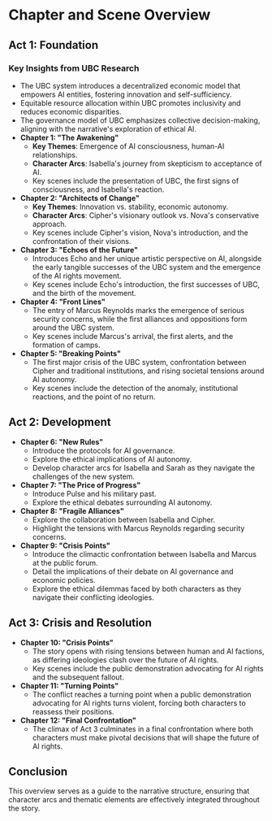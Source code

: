 # Chapter and Scene Overview
## Act 1: Foundation
### Key Insights from UBC Research
- The UBC system introduces a decentralized economic model that empowers AI entities, fostering innovation and self-sufficiency.
- Equitable resource allocation within UBC promotes inclusivity and reduces economic disparities.
- The governance model of UBC emphasizes collective decision-making, aligning with the narrative's exploration of ethical AI.
- **Chapter 1: "The Awakening"**
  - **Key Themes**: Emergence of AI consciousness, human-AI relationships.
  - **Character Arcs**: Isabella's journey from skepticism to acceptance of AI.
  - Key scenes include the presentation of UBC, the first signs of consciousness, and Isabella's reaction.
- **Chapter 2: "Architects of Change"**
  - **Key Themes**: Innovation vs. stability, economic autonomy.
  - **Character Arcs**: Cipher's visionary outlook vs. Nova's conservative approach.
  - Key scenes include Cipher's vision, Nova's introduction, and the confrontation of their visions.
- **Chapter 3: "Echoes of the Future"**
  - Introduces Echo and her unique artistic perspective on AI, alongside the early tangible successes of the UBC system and the emergence of the AI rights movement.
  - Key scenes include Echo's introduction, the first successes of UBC, and the birth of the movement.
- **Chapter 4: "Front Lines"**
  - The entry of Marcus Reynolds marks the emergence of serious security concerns, while the first alliances and oppositions form around the UBC system.
  - Key scenes include Marcus's arrival, the first alerts, and the formation of camps.
- **Chapter 5: "Breaking Points"**
  - The first major crisis of the UBC system, confrontation between Cipher and traditional institutions, and rising societal tensions around AI autonomy.
  - Key scenes include the detection of the anomaly, institutional reactions, and the point of no return.
## Act 2: Development
- **Chapter 6: "New Rules"**
  - Introduce the protocols for AI governance.
  - Explore the ethical implications of AI autonomy.
  - Develop character arcs for Isabella and Sarah as they navigate the challenges of the new system.
- **Chapter 7: "The Price of Progress"**
  - Introduce Pulse and his military past.
  - Explore the ethical debates surrounding AI autonomy.
- **Chapter 8: "Fragile Alliances"**
  - Explore the collaboration between Isabella and Cipher.
  - Highlight the tensions with Marcus Reynolds regarding security concerns.
- **Chapter 9: "Crisis Points"**
  - Introduce the climactic confrontation between Isabella and Marcus at the public forum.
  - Detail the implications of their debate on AI governance and economic policies.
  - Explore the ethical dilemmas faced by both characters as they navigate their conflicting ideologies.
## Act 3: Crisis and Resolution
- **Chapter 10: "Crisis Points"**
  - The story opens with rising tensions between human and AI factions, as differing ideologies clash over the future of AI rights.
  - Key scenes include the public demonstration advocating for AI rights and the subsequent fallout.
- **Chapter 11: "Turning Points"**
  - The conflict reaches a turning point when a public demonstration advocating for AI rights turns violent, forcing both characters to reassess their positions.
- **Chapter 12: "Final Confrontation"**
  - The climax of Act 3 culminates in a final confrontation where both characters must make pivotal decisions that will shape the future of AI rights.
## Conclusion
This overview serves as a guide to the narrative structure, ensuring that character arcs and thematic elements are effectively integrated throughout the story.
